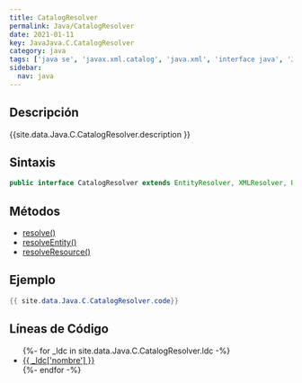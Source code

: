 ```yaml
---
title: CatalogResolver
permalink: Java/CatalogResolver
date: 2021-01-11
key: JavaJava.C.CatalogResolver
category: java
tags: ['java se', 'javax.xml.catalog', 'java.xml', 'interface java', 'Java 9']
sidebar: 
  nav: java
---
```


## Descripción
{{site.data.Java.C.CatalogResolver.description }}

## Sintaxis
~~~java
public interface CatalogResolver extends EntityResolver, XMLResolver, URIResolver, LSResourceResolver
~~~

## Métodos
* [resolve()](/Java/CatalogResolver/resolve)
* [resolveEntity()](/Java/CatalogResolver/resolveEntity)
* [resolveResource()](/Java/CatalogResolver/resolveResource)

## Ejemplo
~~~java
{{ site.data.Java.C.CatalogResolver.code}}
~~~

## Líneas de Código
<ul>
{%- for _ldc in site.data.Java.C.CatalogResolver.ldc -%}
   <li>
       <a href="{{_ldc['url'] }}">{{ _ldc['nombre'] }}</a>
   </li>
{%- endfor -%}
</ul>
